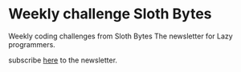 # Weekly challenge Sloth Bytes

Weekly coding challenges from Sloth Bytes The newsletter for Lazy programmers.

subscribe [here](https://slothbytes.beehiiv.com/subscribe?ref=ifCYNip5Ib) to the newsletter.
